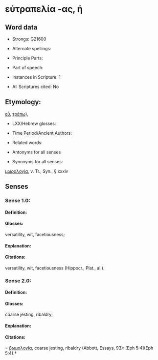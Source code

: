 # εὐτραπελία -ας, ἡ

<!-- Status: S2=NeedsEdits -->
<!-- Lexica used for edits:   -->

## Word data

* Strongs: G21600

* Alternate spellings:



* Principle Parts: 


* Part of speech: 


* Instances in Scripture: 1

* All Scriptures cited: No

## Etymology: 

[εὖ](), [τρέπω]()), 

* LXX/Hebrew glosses: 


* Time Period/Ancient Authors: 


* Related words: 

* Antonyms for all senses

* Synonyms for all senses: 

 [μωρολογία](), v. Tr., Syn., § xxxiv 

## Senses 


### Sense  1.0: 

#### Definition: 

#### Glosses: 

versatility, wit, facetiousness; 

#### Explanation: 


#### Citations: 

versatility, wit, facetiousness (Hippocr., Plat., al.). 

### Sense  2.0: 

#### Definition: 

#### Glosses: 

coarse jesting, ribaldry; 

#### Explanation: 


#### Citations: 

= [βωμολογία](), coarse jesting, ribaldry (Abbott, Essays, 93): [Eph 5:4](Eph 5:4).†
